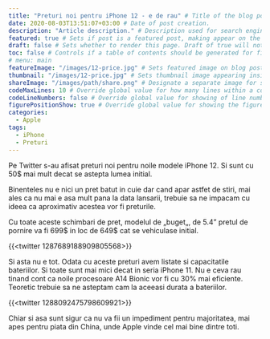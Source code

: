 ```yaml
---
title: "Preturi noi pentru iPhone 12 - e de rau" # Title of the blog post.
date: 2020-08-03T13:51:07+03:00 # Date of post creation.
description: "Article description." # Description used for search engine.
featured: true # Sets if post is a featured post, making appear on the home page side bar.
draft: false # Sets whether to render this page. Draft of true will not be rendered.
toc: false # Controls if a table of contents should be generated for first-level links automatically.
# menu: main
featureImage: "/images/12-price.jpg" # Sets featured image on blog post.
thumbnail: "/images/12-price.jpg" # Sets thumbnail image appearing inside card on homepage.
shareImage: "/images/path/share.png" # Designate a separate image for social media sharing.
codeMaxLines: 10 # Override global value for how many lines within a code block before auto-collapsing.
codeLineNumbers: false # Override global value for showing of line numbers within code block.
figurePositionShow: true # Override global value for showing the figure label.
categories:
  - Apple
tags:
  - iPhone
  - Preturi
---
```


Pe Twitter s-au afisat preturi noi pentru noile modele iPhone 12. Si sunt cu 50$ mai mult decat se astepta lumea initial.

Binenteles nu e nici un pret batut in cuie dar cand apar astfet de stiri, mai ales ca nu mai e asa mult pana la data lansarii, trebuie sa ne impacam cu ideea ca aproximativ acestea vor fi preturile.

Cu toate aceste schimbari de pret, modelul de „buget„, de 5.4” pretul de pornire va fi 699$ in loc de 649$ cat se vehiculase initial.

{{<twitter 1287689188909805568>}}

Si asta nu e tot. Odata cu aceste preturi avem listate si capacitatile bateriilor. Si toate sunt mai mici decat in seria iPhone 11. Nu e ceva rau tinand cont ca noile procesoare A14 Bionic vor fi cu 30% mai eficiente. Teoretic trebuie sa ne asteptam cam la aceeasi durata a bateriilor.

{{<twitter 1288092475798609921>}}

Chiar si asa sunt sigur ca nu va fii un impediment pentru majoritatea, mai apes pentru piata din China, unde Apple vinde cel mai bine dintre toti.

